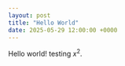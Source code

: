 ```yaml
---
layout: post
title: "Hello World"
date: 2025-05-29 12:00:00 +0000
---
```


Hello world! testing $x^2$. 
